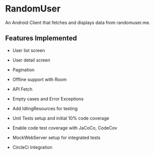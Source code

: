 # RandomUser
An Android Client that fetches and displays data from randomuser.me.

## Features Implemented

- User list screen

- User detail screen

- Pagination

- Offline support with Room

- API Fetch

- Empty cases and Error Exceptions

- Add IdlingResources for testing

- Unit Tests setup and initial 10% code coverage

- Enable code test coverage with JaCoCo, CodeCov

- MockWebServer setup for integrated tests

- CircleCi Integration

